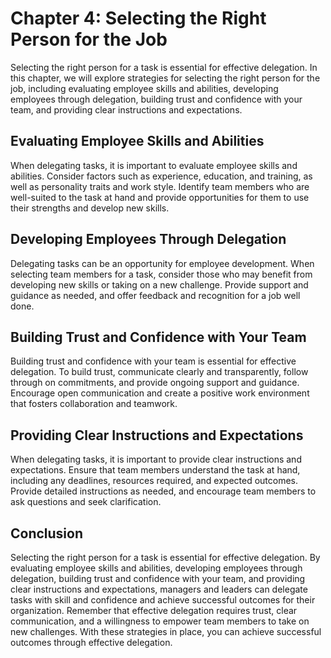 Chapter 4: Selecting the Right Person for the Job
=================================================

Selecting the right person for a task is essential for effective delegation. In this chapter, we will explore strategies for selecting the right person for the job, including evaluating employee skills and abilities, developing employees through delegation, building trust and confidence with your team, and providing clear instructions and expectations.

Evaluating Employee Skills and Abilities
----------------------------------------

When delegating tasks, it is important to evaluate employee skills and abilities. Consider factors such as experience, education, and training, as well as personality traits and work style. Identify team members who are well-suited to the task at hand and provide opportunities for them to use their strengths and develop new skills.

Developing Employees Through Delegation
---------------------------------------

Delegating tasks can be an opportunity for employee development. When selecting team members for a task, consider those who may benefit from developing new skills or taking on a new challenge. Provide support and guidance as needed, and offer feedback and recognition for a job well done.

Building Trust and Confidence with Your Team
--------------------------------------------

Building trust and confidence with your team is essential for effective delegation. To build trust, communicate clearly and transparently, follow through on commitments, and provide ongoing support and guidance. Encourage open communication and create a positive work environment that fosters collaboration and teamwork.

Providing Clear Instructions and Expectations
---------------------------------------------

When delegating tasks, it is important to provide clear instructions and expectations. Ensure that team members understand the task at hand, including any deadlines, resources required, and expected outcomes. Provide detailed instructions as needed, and encourage team members to ask questions and seek clarification.

Conclusion
----------

Selecting the right person for a task is essential for effective delegation. By evaluating employee skills and abilities, developing employees through delegation, building trust and confidence with your team, and providing clear instructions and expectations, managers and leaders can delegate tasks with skill and confidence and achieve successful outcomes for their organization. Remember that effective delegation requires trust, clear communication, and a willingness to empower team members to take on new challenges. With these strategies in place, you can achieve successful outcomes through effective delegation.
